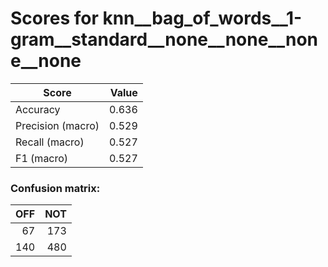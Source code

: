 # Scores for knn__bag_of_words__1-gram__standard__none__none__none__none
|      Score      |Value|
|-----------------|----:|
|Accuracy         |0.636|
|Precision (macro)|0.529|
|Recall (macro)   |0.527|
|F1 (macro)       |0.527|

### Confusion matrix:
|OFF|NOT|
|--:|--:|
| 67|173|
|140|480|
